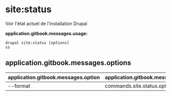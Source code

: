 # site:status
Voir l'état actuel de l'installation Drupal

**application.gitbook.messages.usage:**
```
drupal site:status [options]
ss
```

## application.gitbook.messages.options
application.gitbook.messages.option | application.gitbook.messages.details
-------|-------------
--format | commands.site.status.options.format

